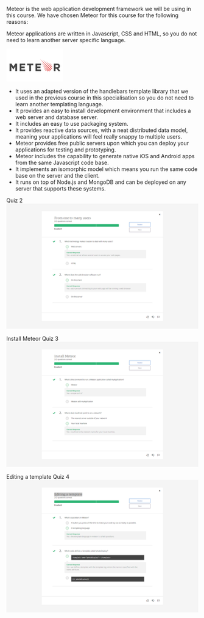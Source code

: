 Meteor is the web application development framework we will be using in this course. We have chosen Meteor for this course for the following reasons:

Meteor applications are written in Javascript, CSS and HTML, so you do not need to learn another server specific language.

![Meteor](Meteor.png)

* It uses an adapted version of the handlebars template library that we used in the previous course in this specialisation so you do not need to learn another templating language.
* It provides an easy to install development environment that includes a web server and database server.
* It includes an easy to use packaging system.
* It provides reactive data sources, with a neat distributed data model, meaning your applications will feel really snappy to multiple users.
* Meteor provides free public servers upon which you can deploy your applications for testing and prototyping.
* Meteor includes the capability to generate native iOS and Android apps from the same Javascript code base.
* It implements an isomorphic model which means you run the same code base on the server and the client.
* It runs on top of Node.js and MongoDB and can be deployed on any server that supports these systems.

Quiz 2
![Quiz 2](QZ2.png)


Install Meteor
Quiz 3
![Quiz 3](QZ3.png)


Editing a template
Quiz 4
![Quiz 4](QZ4.png)